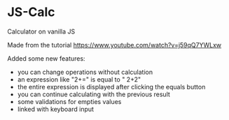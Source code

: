 # JS-Calc
Calculator on vanilla JS

Made from the tutorial https://www.youtube.com/watch?v=j59qQ7YWLxw

Added some new features: 
 + you can change operations without calculation
 + an expression like "2+=" is equal to " 2+2"
 + the entire expression is displayed after clicking the equals button
 + you can continue calculating with the previous result
 + some validations for empties values
 + linked with keyboard input
